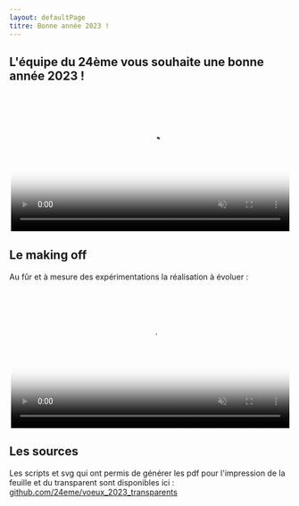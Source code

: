 ```yaml
---
layout: defaultPage
titre: Bonne année 2023 !
---
```


## L'équipe du 24ème vous souhaite une bonne année 2023 !

<center>
<video style="width: 99%;" playsinline muted controls poster="g" poster="https://jeancloude.24eme.fr/index.php/s/zMbFDW5X7YiibGE/download/voeux2023.jpg">
	<source src="https://jeancloude.24eme.fr/index.php/s/y6oqZTGrLYmktSL/download/voeux2023.mp4" />
</video>
</center>

## Le making off

Au fûr et à mesure des expérimentations la réalisation à évoluer :

<center>
<video style="width: 99%;" playsinline muted controls poster="https://raw.githubusercontent.com/24eme/voeux_2023_transparents/master/makingof/images/IMG_20230118_170502.jpg">
	<source src="https://jeancloude.24eme.fr/index.php/s/7Ne5kYdPBFHBqXi/download/makingof.mp4" />
</video>
</center>
	
## Les sources

Les scripts et svg qui ont permis de générer les pdf pour l'impression de la feuille et du transparent sont disponibles ici : [github.com/24eme/voeux_2023_transparents](https://github.com/24eme/voeux_2023_transparents)
